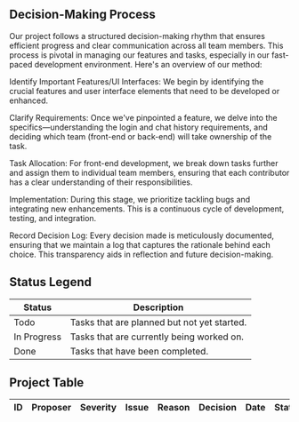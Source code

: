 ## Decision-Making Process


Our project follows a structured decision-making rhythm that ensures efficient progress and clear communication across all team members. This process is pivotal in managing our features and tasks, especially in our fast-paced development environment. Here's an overview of our method:

Identify Important Features/UI Interfaces: We begin by identifying the crucial features and user interface elements that need to be developed or enhanced.

Clarify Requirements: Once we've pinpointed a feature, we delve into the specifics—understanding the login and chat history requirements, and deciding which team (front-end or back-end) will take ownership of the task.

Task Allocation: For front-end development, we break down tasks further and assign them to individual team members, ensuring that each contributor has a clear understanding of their responsibilities.

Implementation: During this stage, we prioritize tackling bugs and integrating new enhancements. This is a continuous cycle of development, testing, and integration.

Record Decision Log: Every decision made is meticulously documented, ensuring that we maintain a log that captures the rationale behind each choice. This transparency aids in reflection and future decision-making.


## Status Legend

| Status      | Description                                       |
|-------------|---------------------------------------------------|
| Todo        | Tasks that are planned but not yet started.       |
| In Progress | Tasks that are currently being worked on.         |
| Done        | Tasks that have been completed.                   |

## Project Table

| ID | Proposer |  Severity | Issue                  |Reason                 | Decision          |    Date       | Status   | Approval |
|----|----------|-----------|------------------------|-----------------------|-------------------|---------------|----------|----------|
